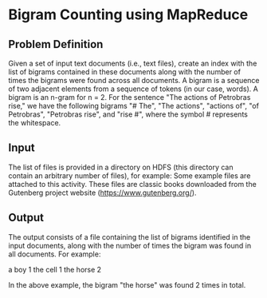 # Bigram Counting using MapReduce

## Problem Definition
Given a set of input text documents (i.e., text files), create an index with the list of bigrams contained in these documents along with the number of times the bigrams were found across all documents. A bigram is a sequence of two adjacent elements from a sequence of tokens (in our case, words). A bigram is an n-gram for n = 2. For the sentence "The actions of Petrobras rise," we have the following bigrams "# The", "The actions", "actions of", "of Petrobras", "Petrobras rise", and "rise #", where the symbol # represents the whitespace.

## Input
The list of files is provided in a directory on HDFS (this directory can contain an arbitrary number of files), for example:
Some example files are attached to this activity. These files are classic books downloaded from the Gutenberg project website (https://www.gutenberg.org/).

## Output
The output consists of a file containing the list of bigrams identified in the input documents, along with the number of times the bigram was found in all documents. For example:

a boy 1
the cell 1
the horse 2

In the above example, the bigram "the horse" was found 2 times in total.
